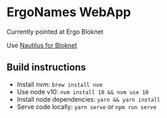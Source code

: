 # ErgoNames WebApp

Currently pointed at Ergo Bloknet

Use [Nautilus for Bloknet](https://github.com/ergonames/nautilus-bloknet)

## Build instructions

- Install nvm: `brew install nvm`
- Use node v10: `nvm install 10 && nvm use 10`
- Install node dependencies: `yarn && yarn install`
- Serve code locally: `yarn serve` or `npm run serve`
